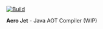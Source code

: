 [![Build](https://github.com/nikitamiroshnichenko/AeroJet/actions/workflows/c-cpp.yml/badge.svg)](https://github.com/nikitamiroshnichenko/AeroJet/actions/workflows/c-cpp.yml)

**Aero Jet** - Java AOT Compiler (WIP)

